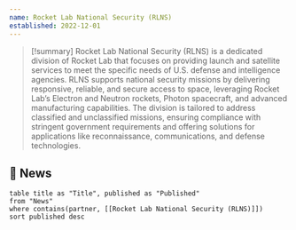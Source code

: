 ```yaml
---
name: Rocket Lab National Security (RLNS)
established: 2022-12-01
---
```


>[!summary]
Rocket Lab National Security (RLNS) is a dedicated division of Rocket Lab that focuses on providing launch and satellite services to meet the specific needs of U.S. defense and intelligence agencies. RLNS supports national security missions by delivering responsive, reliable, and secure access to space, leveraging Rocket Lab’s Electron and Neutron rockets, Photon spacecraft, and advanced manufacturing capabilities. The division is tailored to address classified and unclassified missions, ensuring compliance with stringent government requirements and offering solutions for applications like reconnaissance, communications, and defense technologies.

## 📰 News
```dataview
table title as "Title", published as "Published"
from "News"
where contains(partner, [[Rocket Lab National Security (RLNS)]])
sort published desc
```
